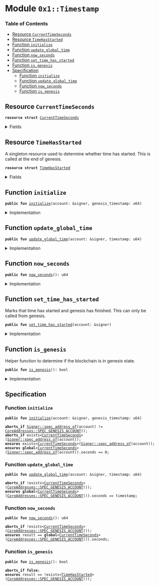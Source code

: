 
<a name="0x1_Timestamp"></a>

# Module `0x1::Timestamp`

### Table of Contents

-  [Resource `CurrentTimeSeconds`](#0x1_Timestamp_CurrentTimeSeconds)
-  [Resource `TimeHasStarted`](#0x1_Timestamp_TimeHasStarted)
-  [Function `initialize`](#0x1_Timestamp_initialize)
-  [Function `update_global_time`](#0x1_Timestamp_update_global_time)
-  [Function `now_seconds`](#0x1_Timestamp_now_seconds)
-  [Function `set_time_has_started`](#0x1_Timestamp_set_time_has_started)
-  [Function `is_genesis`](#0x1_Timestamp_is_genesis)
-  [Specification](#0x1_Timestamp_Specification)
    -  [Function `initialize`](#0x1_Timestamp_Specification_initialize)
    -  [Function `update_global_time`](#0x1_Timestamp_Specification_update_global_time)
    -  [Function `now_seconds`](#0x1_Timestamp_Specification_now_seconds)
    -  [Function `is_genesis`](#0x1_Timestamp_Specification_is_genesis)



<a name="0x1_Timestamp_CurrentTimeSeconds"></a>

## Resource `CurrentTimeSeconds`



<pre><code><b>resource</b> <b>struct</b> <a href="#0x1_Timestamp_CurrentTimeSeconds">CurrentTimeSeconds</a>
</code></pre>



<details>
<summary>Fields</summary>


<dl>
<dt>

<code>seconds: u64</code>
</dt>
<dd>

</dd>
</dl>


</details>

<a name="0x1_Timestamp_TimeHasStarted"></a>

## Resource `TimeHasStarted`

A singleton resource used to determine whether time has started. This
is called at the end of genesis.


<pre><code><b>resource</b> <b>struct</b> <a href="#0x1_Timestamp_TimeHasStarted">TimeHasStarted</a>
</code></pre>



<details>
<summary>Fields</summary>


<dl>
<dt>

<code>dummy_field: bool</code>
</dt>
<dd>

</dd>
</dl>


</details>

<a name="0x1_Timestamp_initialize"></a>

## Function `initialize`



<pre><code><b>public</b> <b>fun</b> <a href="#0x1_Timestamp_initialize">initialize</a>(account: &signer, genesis_timestamp: u64)
</code></pre>



<details>
<summary>Implementation</summary>


<pre><code><b>public</b> <b>fun</b> <a href="#0x1_Timestamp_initialize">initialize</a>(account: &signer, genesis_timestamp: u64) {
    // Only callable by the Genesis address
    <b>assert</b>(<a href="Signer.md#0x1_Signer_address_of">Signer::address_of</a>(account) == <a href="CoreAddresses.md#0x1_CoreAddresses_GENESIS_ACCOUNT">CoreAddresses::GENESIS_ACCOUNT</a>(), <a href="ErrorCode.md#0x1_ErrorCode_ENOT_GENESIS_ACCOUNT">ErrorCode::ENOT_GENESIS_ACCOUNT</a>());
    <b>let</b> timer = <a href="#0x1_Timestamp_CurrentTimeSeconds">CurrentTimeSeconds</a> {seconds: genesis_timestamp};
    move_to&lt;<a href="#0x1_Timestamp_CurrentTimeSeconds">CurrentTimeSeconds</a>&gt;(account, timer);
}
</code></pre>



</details>

<a name="0x1_Timestamp_update_global_time"></a>

## Function `update_global_time`



<pre><code><b>public</b> <b>fun</b> <a href="#0x1_Timestamp_update_global_time">update_global_time</a>(account: &signer, timestamp: u64)
</code></pre>



<details>
<summary>Implementation</summary>


<pre><code><b>public</b> <b>fun</b> <a href="#0x1_Timestamp_update_global_time">update_global_time</a>(account: &signer, timestamp: u64) <b>acquires</b> <a href="#0x1_Timestamp_CurrentTimeSeconds">CurrentTimeSeconds</a> {
    <b>assert</b>(<a href="Signer.md#0x1_Signer_address_of">Signer::address_of</a>(account) == <a href="CoreAddresses.md#0x1_CoreAddresses_GENESIS_ACCOUNT">CoreAddresses::GENESIS_ACCOUNT</a>(), <a href="ErrorCode.md#0x1_ErrorCode_ENOT_GENESIS_ACCOUNT">ErrorCode::ENOT_GENESIS_ACCOUNT</a>());
    //Do not <b>update</b> time before time start.
    <b>let</b> global_timer = borrow_global_mut&lt;<a href="#0x1_Timestamp_CurrentTimeSeconds">CurrentTimeSeconds</a>&gt;(<a href="CoreAddresses.md#0x1_CoreAddresses_GENESIS_ACCOUNT">CoreAddresses::GENESIS_ACCOUNT</a>());
    <b>assert</b>(timestamp &gt; global_timer.seconds, <a href="ErrorCode.md#0x1_ErrorCode_EINVALID_TIMESTAMP">ErrorCode::EINVALID_TIMESTAMP</a>());
    global_timer.seconds = timestamp;
}
</code></pre>



</details>

<a name="0x1_Timestamp_now_seconds"></a>

## Function `now_seconds`



<pre><code><b>public</b> <b>fun</b> <a href="#0x1_Timestamp_now_seconds">now_seconds</a>(): u64
</code></pre>



<details>
<summary>Implementation</summary>


<pre><code><b>public</b> <b>fun</b> <a href="#0x1_Timestamp_now_seconds">now_seconds</a>(): u64 <b>acquires</b> <a href="#0x1_Timestamp_CurrentTimeSeconds">CurrentTimeSeconds</a> {
    borrow_global&lt;<a href="#0x1_Timestamp_CurrentTimeSeconds">CurrentTimeSeconds</a>&gt;(<a href="CoreAddresses.md#0x1_CoreAddresses_GENESIS_ACCOUNT">CoreAddresses::GENESIS_ACCOUNT</a>()).seconds
}
</code></pre>



</details>

<a name="0x1_Timestamp_set_time_has_started"></a>

## Function `set_time_has_started`

Marks that time has started and genesis has finished. This can only be called from genesis.


<pre><code><b>public</b> <b>fun</b> <a href="#0x1_Timestamp_set_time_has_started">set_time_has_started</a>(account: &signer)
</code></pre>



<details>
<summary>Implementation</summary>


<pre><code><b>public</b> <b>fun</b> <a href="#0x1_Timestamp_set_time_has_started">set_time_has_started</a>(account: &signer) {
    <b>assert</b>(<a href="Signer.md#0x1_Signer_address_of">Signer::address_of</a>(account) == <a href="CoreAddresses.md#0x1_CoreAddresses_GENESIS_ACCOUNT">CoreAddresses::GENESIS_ACCOUNT</a>(), <a href="ErrorCode.md#0x1_ErrorCode_ENOT_GENESIS_ACCOUNT">ErrorCode::ENOT_GENESIS_ACCOUNT</a>());

    // Current time must have been initialized.
    <b>assert</b>(
        exists&lt;<a href="#0x1_Timestamp_CurrentTimeSeconds">CurrentTimeSeconds</a>&gt;(<a href="CoreAddresses.md#0x1_CoreAddresses_GENESIS_ACCOUNT">CoreAddresses::GENESIS_ACCOUNT</a>()),
        1
    );
    move_to(account, <a href="#0x1_Timestamp_TimeHasStarted">TimeHasStarted</a>{});
}
</code></pre>



</details>

<a name="0x1_Timestamp_is_genesis"></a>

## Function `is_genesis`

Helper function to determine if the blockchain is in genesis state.


<pre><code><b>public</b> <b>fun</b> <a href="#0x1_Timestamp_is_genesis">is_genesis</a>(): bool
</code></pre>



<details>
<summary>Implementation</summary>


<pre><code><b>public</b> <b>fun</b> <a href="#0x1_Timestamp_is_genesis">is_genesis</a>(): bool {
    !exists&lt;<a href="#0x1_Timestamp_TimeHasStarted">TimeHasStarted</a>&gt;(<a href="CoreAddresses.md#0x1_CoreAddresses_GENESIS_ACCOUNT">CoreAddresses::GENESIS_ACCOUNT</a>())
}
</code></pre>



</details>

<a name="0x1_Timestamp_Specification"></a>

## Specification


<a name="0x1_Timestamp_Specification_initialize"></a>

### Function `initialize`


<pre><code><b>public</b> <b>fun</b> <a href="#0x1_Timestamp_initialize">initialize</a>(account: &signer, genesis_timestamp: u64)
</code></pre>




<pre><code><b>aborts_if</b> <a href="Signer.md#0x1_Signer_spec_address_of">Signer::spec_address_of</a>(account) != <a href="CoreAddresses.md#0x1_CoreAddresses_SPEC_GENESIS_ACCOUNT">CoreAddresses::SPEC_GENESIS_ACCOUNT</a>();
<b>aborts_if</b> exists&lt;<a href="#0x1_Timestamp_CurrentTimeSeconds">CurrentTimeSeconds</a>&gt;(<a href="Signer.md#0x1_Signer_spec_address_of">Signer::spec_address_of</a>(account));
<b>ensures</b> exists&lt;<a href="#0x1_Timestamp_CurrentTimeSeconds">CurrentTimeSeconds</a>&gt;(<a href="Signer.md#0x1_Signer_spec_address_of">Signer::spec_address_of</a>(account));
<b>ensures</b> <b>global</b>&lt;<a href="#0x1_Timestamp_CurrentTimeSeconds">CurrentTimeSeconds</a>&gt;(<a href="Signer.md#0x1_Signer_spec_address_of">Signer::spec_address_of</a>(account)).seconds == 0;
</code></pre>



<a name="0x1_Timestamp_Specification_update_global_time"></a>

### Function `update_global_time`


<pre><code><b>public</b> <b>fun</b> <a href="#0x1_Timestamp_update_global_time">update_global_time</a>(account: &signer, timestamp: u64)
</code></pre>




<pre><code><b>aborts_if</b> !exists&lt;<a href="#0x1_Timestamp_CurrentTimeSeconds">CurrentTimeSeconds</a>&gt;(<a href="CoreAddresses.md#0x1_CoreAddresses_SPEC_GENESIS_ACCOUNT">CoreAddresses::SPEC_GENESIS_ACCOUNT</a>());
<b>ensures</b> <b>global</b>&lt;<a href="#0x1_Timestamp_CurrentTimeSeconds">CurrentTimeSeconds</a>&gt;(<a href="CoreAddresses.md#0x1_CoreAddresses_SPEC_GENESIS_ACCOUNT">CoreAddresses::SPEC_GENESIS_ACCOUNT</a>()).seconds == timestamp;
</code></pre>



<a name="0x1_Timestamp_Specification_now_seconds"></a>

### Function `now_seconds`


<pre><code><b>public</b> <b>fun</b> <a href="#0x1_Timestamp_now_seconds">now_seconds</a>(): u64
</code></pre>




<pre><code><b>aborts_if</b> !exists&lt;<a href="#0x1_Timestamp_CurrentTimeSeconds">CurrentTimeSeconds</a>&gt;(<a href="CoreAddresses.md#0x1_CoreAddresses_SPEC_GENESIS_ACCOUNT">CoreAddresses::SPEC_GENESIS_ACCOUNT</a>());
<b>ensures</b> result == <b>global</b>&lt;<a href="#0x1_Timestamp_CurrentTimeSeconds">CurrentTimeSeconds</a>&gt;(<a href="CoreAddresses.md#0x1_CoreAddresses_SPEC_GENESIS_ACCOUNT">CoreAddresses::SPEC_GENESIS_ACCOUNT</a>()).seconds;
</code></pre>



<a name="0x1_Timestamp_Specification_is_genesis"></a>

### Function `is_genesis`


<pre><code><b>public</b> <b>fun</b> <a href="#0x1_Timestamp_is_genesis">is_genesis</a>(): bool
</code></pre>




<pre><code><b>aborts_if</b> <b>false</b>;
<b>ensures</b> result == !exists&lt;<a href="#0x1_Timestamp_TimeHasStarted">TimeHasStarted</a>&gt;(<a href="CoreAddresses.md#0x1_CoreAddresses_SPEC_GENESIS_ACCOUNT">CoreAddresses::SPEC_GENESIS_ACCOUNT</a>());
</code></pre>
